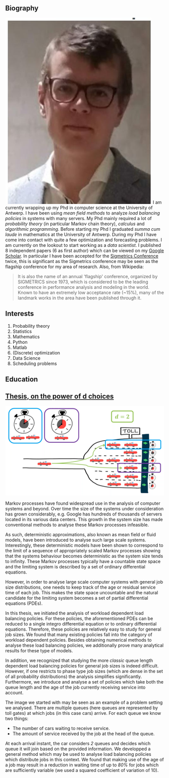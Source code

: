 ## Biography

![image](profile_pic.JPG)
I am currently wrapping up my Phd in computer science at the University of Antwerp. I have been using *mean field methods* to analyze *load balancing policies* in systems with many servers. 
My Phd mainly required a lot of *probability theory* (in particular Markov chain theory), *calculus* and *algorithmic programming*.
Before starting my Phd I graduated *summa cum laude* in mathematics at the University of Antwerp.
During my Phd I have come into contact with quite a few optimization and forecasting problems. I am currently on the lookout to start working as a *data scientist*.
I published 8 independent papers (6 as first author) which can be viewed on my [Google Scholar](https://scholar.google.com/citations?user=mrMXW1EAAAAJ&hl=en&oi=sra).
In particular I have been accepted for the [Sigmetrics Conference](https://en.wikipedia.org/wiki/SIGMETRICS#2020) twice, this is significant as the Sigmetrics conference may be seen as the flagship conference for my area of research. Also, from Wikipedia: 

>It is also the name of an annual 'flagship' conference, organized by SIGMETRICS since 1973, which is considered to be the leading conference in performance analysis and modeling in the world. Known to have an extremely low acceptance rate (~15%), many of the landmark works in the area have been published through it.

## Interests

 1. Probability theory
 2. Statistics
 3. Mathematics
 4. Python
 5. Matlab
 6. (Discrete) optimization
 7. Data Science
 8. Scheduling problems

## Education

## [Thesis, on the power of d choices](https://github.com/THellemans/Thesis-Power-of-d-Choices)

![image](figure_expected_workload.PNG)

Markov processes have found widespread use in the analysis of computer systems and beyond. Over time the size of the systems under consideration has grown considerably, e.g. Google has hundreds
of thousands of servers located in its various data centers. This growth in the system size has made
conventional methods to analyse these Markov processes infeasible.

As such, deterministic approximations, also known as mean field or fluid models, have been
introduced to analyse such large scale systems. Interestingly, these deterministic models have been
shown to correspond to the limit of a sequence of appropriately scaled Markov processes showing
that the systems behaviour becomes deterministic as the system size tends to infinity.
These Markov processes typically have a countable state space and the limiting system is described
by a set of ordinary differential equations.

However, in order to analyse large scale computer
systems with general job size distributions, one needs to keep track of the age or residual service
time of each job. This makes the state space uncountable and the natural candidate for the limiting
system becomes a set of partial differential equations (PDEs).

In this thesis, we initiated the analysis of workload dependent load balancing policies. For these policies, the aforementioned PDEs can be reduced to a single integro differential equation or to ordinary differential equations. Therefore, these policies are relatively easy to study for general job sizes. We found that many existing policies fall into the category of workload dependent policies. Besides obtaining numerical methods to analyse these load balancing policies, we additionally prove many analytical results for these type of models.

In addition, we recognized that studying the more *classic* queue length dependent load balancing policies for general job sizes is indeed difficult. However, if one restricts to phase type job sizes (which are dense in the set of all probability distributions) the analysis simplifies significantly. Furthermore, we introduce and analyse a set of policies which take both the queue length and the age of the job currently receiving service into account.

The image we started with may be seen as an example of a problem setting we analysed. There are multiple queues (here queues are represented by toll gates) at which jobs (in this case cars) arrive. For each queue we know two things: 
 - The number of cars waiting to receive service.
 - The amount of service received by the job at the head of the queue.

At each arrival instant, the car considers *2* queues and decides which queue it will join based on the provided information. We developped a general method which may be used to analyse load balancing policies which distribute jobs in this context. We found that making use of the age of a job may result in a reduction in waiting time of up to *80%* for jobs which are sufficiently variable (we used a squared coefficient of variation of 10).
